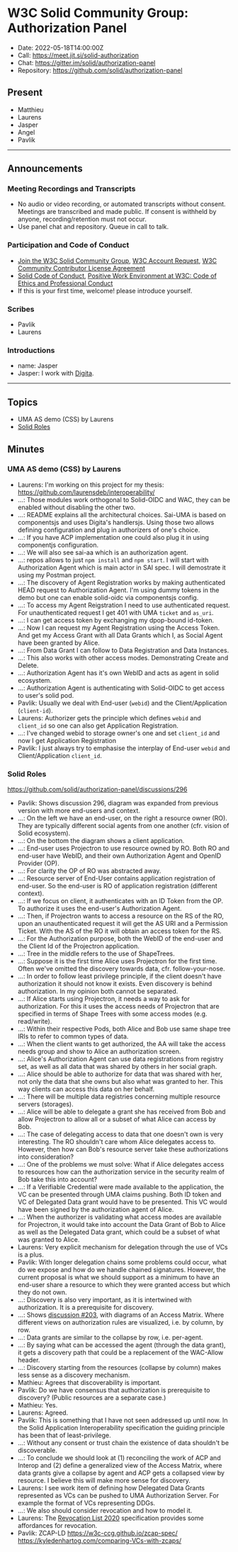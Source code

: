 # W3C Solid Community Group: Authorization Panel

* Date: 2022-05-18T14:00:00Z
* Call: https://meet.jit.si/solid-authorization
* Chat: https://gitter.im/solid/authorization-panel
* Repository: https://github.com/solid/authorization-panel


## Present

* Matthieu
* Laurens
* Jasper
* Angel
* Pavlik


---

## Announcements

### Meeting Recordings and Transcripts

* No audio or video recording, or automated transcripts without consent. Meetings are transcribed and made public. If consent is withheld by anyone, recording/retention must not occur.
* Use panel chat and repository. Queue in call to talk.


### Participation and Code of Conduct

* [Join the W3C Solid Community Group](https://www.w3.org/community/solid/join), [W3C Account Request](http://www.w3.org/accounts/request), [W3C Community Contributor License Agreement](https://www.w3.org/community/about/agreements/cla/)
* [Solid Code of Conduct](https://github.com/solid/process/blob/master/code-of-conduct.md), [Positive Work Environment at W3C: Code of Ethics and Professional Conduct](https://www.w3.org/Consortium/cepc/)
* If this is your first time, welcome! please introduce yourself.


### Scribes

* Pavlik
* Laurens


### Introductions

* name: Jasper
* Jasper: I work with [Digita](https://www.digita.ai/).

---

## Topics

* UMA AS demo (CSS) by Laurens
* [Solid Roles](https://github.com/solid/authorization-panel/discussions/296)

## Minutes

### UMA AS demo (CSS) by Laurens

* Laurens: I'm working on this project for my thesis: https://github.com/laurensdeb/interoperability/
* ...: Those modules work orthogonal to Solid-OIDC and WAC, they can be enabled without disabling the other two.
* ...: README explains all the architectural choices. Sai-UMA is based on componentsjs and uses Digita's handlersjs. Using those two allows defining configuration and plug in authorizers of one's choice.
* ...: If you have ACP implementation one could also plug it in using componentjs configuration.
* ...: We will also see sai-aa which is an authorization agent.
* ...: repos allows to just `npm install` and `npm start`. I will start with Authorization Agent which is main actor in SAI spec. I will demostrate it using my Postman project.
* ...: The discovery of Agent Registration works by making authenticated HEAD request to Authorization Agent. I'm using dummy tokens in the demo but one can enable solid-oidc via componentsjs config.
* ...: To access my Agent Reigstration I need to use authenticated request. For unauthenticated request I get 401 with UMA `ticket` and `as_uri`.
* ...: I can get access token by exchanging my dpop-bound id-token.
* ...: Now I can request my Agent Registration using the Access Token. And get my Access Grant with all Data Grants which I, as Social Agent have been granted by Alice.
* ...: From Data Grant I can follow to Data Registration and Data Instances.
* ...: This also works with other access modes. Demonstrating Create and Delete.
* ...: Authorization Agent has it's own WebID and acts as agent in solid ecosystem.
* ...: Authorization Agent is authenticating with Solid-OIDC to get access to user's solid pod.
* Pavlik: Usually we deal with End-user (`webid`) and the Client/Application (`client-id`).
* Laurens: Authorizer gets the principle which defines `webid` and `client_id` so one can also get Application Registration.
* ...: I've changed webid to storage owner's one and set `client_id` and now I get Application Registration
* Pavlik: I just always try to emphasise the interplay of End-user `webid` and Client/Application `client_id`.

### Solid Roles

https://github.com/solid/authorization-panel/discussions/296

* Pavlik: Shows discussion 296, diagram was expanded from previous version with more end-users and context.
* ...: On the left we have an end-user, on the right a resource owner (RO). They are typically different social agents from one another (cfr. vision of Solid ecosystem).
* ...: On the bottom the diagram shows a client application.
* ...: End-user uses Projectron to use resource owned by RO. Both RO and end-user have WebID, and their own Authorization Agent and OpenID Provider (OP).
* ...: For clarity the OP of RO was abstracted away.
* ...: Resource server of End-User contains application registration of end-user. So the end-user is RO of application registration (different context).
* ...: If we focus on client, it authenticates with an ID Token from the OP. To authorize it uses the end-user's Authorization Agent.
* ...: Then, if Projectron wants to access a resource on the RS of the RO, upon an unauthenticated request it will get the AS URI and a Permission Ticket. With the AS of the RO it will obtain an access token for the RS.
* ...: For the Authorization purpose, both the WebID of the end-user and the Client Id of the Projectron application.
* ...: Tree in the middle refers to the use of ShapeTrees.
* ...: Suppose it is the first time Alice uses Projectron for the first time. Often we've omitted the discovery towards data, cfr. follow-your-nose.
* ...: In order to follow least privilege principle, if the client doesn't have authorization it should not know it exists. Even discovery is behind authorization. In my opinion both cannot be separated.
* ...: If Alice starts using Projectron, it needs a way to ask for authorization. For this it uses the access needs of Projectron that are specified in terms of Shape Trees with some access modes (e.g. read/write).
* ...: Within their respective Pods, both Alice and Bob use same shape tree IRIs to refer to common types of data.
* ...: When the client wants to get authorized, the AA will take the access needs group and show to Alice an authorization screen.
* ...: Alice's Authorization Agent can use data registrations from registry set, as well as all data that was shared by others in her social graph.
* ...: Alice should be able to authorize for data that was shared with her, not only the data that she owns but also what was granted to her. This way clients can access this data on her behalf.
* ...: There will be multiple data registries concerning multiple resource servers (storages).
* ...: Alice will be able to delegate a grant she has received from Bob and allow Projectron to allow all or a subset of what Alice can access by Bob.
* ...: The case of delegating access to data that one doesn't own is very interesting. The RO shouldn't care whom Alice delegates access to. However, then how can Bob's resource server take these authorizations into consideration?
* ...: One of the problems we must solve: What if Alice delegates access to resources how can the authorization service in the security realm of Bob take this into account?
* ...: If a Verifiable Credential were made available to the application, the VC can be presented through UMA claims pushing. Both ID token and VC of Delegated Data grant would have to be presented. This VC would have been signed by the authorization agent of Alice.
* ...: When the authorizer is validating what access modes are available for Projectron, it would take into account the Data Grant of Bob to Alice as well as the Delegated Data grant, which could be a subset of what was granted to Alice.
* Laurens: Very explicit mechanism for delegation through the use of VCs is a plus.
* Pavlik: With longer delegation chains some problems could occur, what do we expose and how do we handle chained signatures. However, the current proposal is what we should support as a minimum to have an end-user share a resource to which they were granted access but which they do not own.
* ...: Discovery is also very important, as it is intertwined with authorization. It is a prerequisite for discovery.
* ...: Shows [discussion #203](https://github.com/solid/authorization-panel/discussions/203), with diagrams of an Access Matrix. Where different views on authorization rules are visualized, i.e. by column, by row.
* ...: Data grants are similar to the collapse by row, i.e. per-agent.
* ...: By saying what can be accessed the agent (through the data grant), it gets a discovery path that could be a replacement of the WAC-Allow header.
* ...: Discovery starting from the resources (collapse by column) makes less sense as a discovery mechanism.
* Mathieu: Agrees that discoverability is important.
* Pavlik: Do we have consensus that authorization is prerequisite to discovery? (Public resources are a separate case.)
* Mathieu: Yes.
* Laurens: Agreed.
* Pavlik: This is something that I have not seen addressed up until now. In the Solid Application Interoperability specification the guiding principle has been that of least-privilege.
* ...: Without any consent or trust chain the existence of data shouldn't be discoverable.
* ...: To conclude we should look at (1) reconciling the work of ACP and Interop and (2) define a generalized view of the Access Matrix, where data grants give a collapse by agent and ACP gets a collapsed view by resource. I believe this will make more sense for discovery.
* Laurens: I see work item of defining how Delegated Data Grants represented as VCs can be pushed to UMA Authorization Server. For example the format of VCs representing DDGs.
* ...: We also should consider revocation and how to model it.
* Laurens: The [Revocation List 2020](https://w3c-ccg.github.io/vc-status-rl-2020/) specification provides some affordances for revocation.
* Pavlik: ZCAP-LD https://w3c-ccg.github.io/zcap-spec/   https://kyledenhartog.com/comparing-VCs-with-zcaps/
